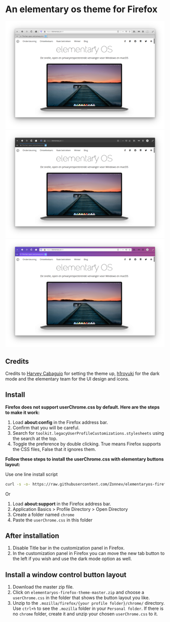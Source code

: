 # An elementary os theme for Firefox

![Screenshot](Screenshot_normalmode_hera.png)
![Screenshot](Screenshot_darkmode_hera.png)
![Screenshot](Screenshot_privatemode_hera.png)

## Credits

Credits to [Harvey Cabaguio](https://github.com/harveycabaguio/firefox-elementary-theme) for setting the theme up, [h1royuki](https://github.com/h1royuki/firefox-elementary-theme) for the dark mode and the elementary team for the UI design and icons.

## Install

**Firefox does not support userChrome.css by default. Here are the steps to make it work:**

  1. Load **about:config** in the Firefox address bar.
  2. Confirm that you will be careful.
  3. Search for `toolkit.legacyUserProfileCustomizations.stylesheets` using the search at the top.
  4. Toggle the preference by double clicking. True means Firefox supports the CSS files, False that it ignores them.

**Follow these steps to install the userChrome.css with elementary buttons layout:**

Use one line install script

```bash
curl -s -o- https://raw.githubusercontent.com/Zonnev/elementaryos-firefox-theme/master/install.sh | bash
```

Or

  1. Load **about:support** in the Firefox address bar.
  2. Application Basics > Profile Directory > Open Directory
  3. Create a folder named `chrome`
  4. Paste the `userChrome.css` in this folder
  
## After installation

1. Disable Title bar in the customization panel in Firefox. 
2. In the customization panel in Firefox you can move the new tab button to the left if you wish and use the dark mode option as well.

## Install a window control button layout

1. Download the master zip file.
2. Click on `elementaryos-firefox-theme-master.zip` and choose a `userChrome.css` in the folder that shows the button layout you like.
3. Unzip to the `.mozilla/firefox/{your profile folder}/chrome/` directory. Use `ctrl+h` to see the `.mozilla` folder in your `Personal folder`. If there is no `chrome` folder, create it and unzip your chosen `userChrome.css` to it.
